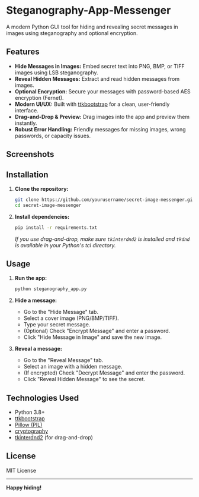 # Steganography-App-Messenger

A modern Python GUI tool for hiding and revealing secret messages in images using steganography and optional encryption.

## Features

- **Hide Messages in Images:** Embed secret text into PNG, BMP, or TIFF images using LSB steganography.
- **Reveal Hidden Messages:** Extract and read hidden messages from images.
- **Optional Encryption:** Secure your messages with password-based AES encryption (Fernet).
- **Modern UI/UX:** Built with [ttkbootstrap](https://ttkbootstrap.readthedocs.io/en/latest/) for a clean, user-friendly interface.
- **Drag-and-Drop & Preview:** Drag images into the app and preview them instantly.
- **Robust Error Handling:** Friendly messages for missing images, wrong passwords, or capacity issues.

## Screenshots


## Installation

1. **Clone the repository:**
    ```sh
    git clone https://github.com/yourusername/secret-image-messenger.git
    cd secret-image-messenger
    ```

2. **Install dependencies:**
    ```sh
    pip install -r requirements.txt
    ```

    *If you use drag-and-drop, make sure `tkinterdnd2` is installed and `tkdnd` is available in your Python's tcl directory.*

## Usage

1. **Run the app:**
    ```sh
    python steganography_app.py
    ```

2. **Hide a message:**
    - Go to the "Hide Message" tab.
    - Select a cover image (PNG/BMP/TIFF).
    - Type your secret message.
    - (Optional) Check "Encrypt Message" and enter a password.
    - Click "Hide Message in Image" and save the new image.

3. **Reveal a message:**
    - Go to the "Reveal Message" tab.
    - Select an image with a hidden message.
    - (If encrypted) Check "Decrypt Message" and enter the password.
    - Click "Reveal Hidden Message" to see the secret.

## Technologies Used

- Python 3.8+
- [ttkbootstrap](https://ttkbootstrap.readthedocs.io/en/latest/)
- [Pillow (PIL)](https://python-pillow.org/)
- [cryptography](https://cryptography.io/)
- [tkinterdnd2](https://github.com/pmgagne/tkinterdnd2) (for drag-and-drop)

## License

MIT License

---

**Happy hiding!**
